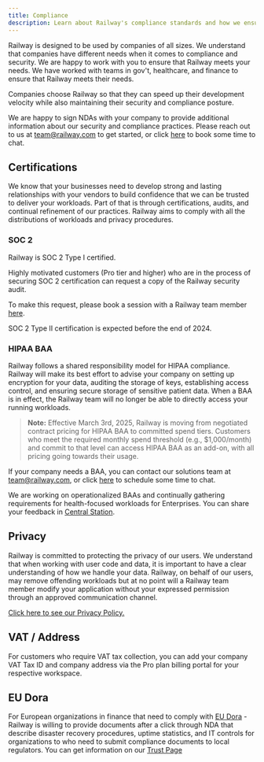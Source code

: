 ```yaml
---
title: Compliance
description: Learn about Railway's compliance standards and how we ensure security and regulatory adherence.
---
```


Railway is designed to be used by companies of all sizes. We understand that companies have different needs when it comes to compliance and security. We are happy to work with you to ensure that Railway meets your needs. We have worked with teams in gov't, healthcare, and finance to ensure that Railway meets their needs.

Companies choose Railway so that they can speed up their development velocity while also maintaining their security and compliance posture.

We are happy to sign NDAs with your company to provide additional information about our security and compliance practices. Please reach out to us at [team@railway.com](mailto:team@railway.com) to get started, or click [here](https://cal.com/team/railway/work-with-railway?duration=30) to book some time to chat.

## Certifications

We know that your businesses need to develop strong and lasting relationships with your vendors to build confidence that we can be trusted to deliver your workloads. Part of that is through certifications, audits, and continual refinement of our practices. Railway aims to comply with all the distributions of workloads and privacy procedures.

### SOC 2

Railway is SOC 2 Type I certified.

Highly motivated customers (Pro tier and higher) who are in the process of securing SOC 2 certification can request a copy of the Railway security audit.

To make this request, please book a session with a Railway team member [here](https://cal.com/team/railway/work-with-railway?duration=30).

SOC 2 Type II certification is expected before the end of 2024.

### HIPAA BAA

Railway follows a shared responsibility model for HIPAA compliance. Railway will make its best effort to advise your company on setting up encryption for your data, auditing the storage of keys, establishing access control, and ensuring secure storage of sensitive patient data. When a BAA is in effect, the Railway team will no longer be able to directly access your running workloads.

> **Note:** Effective March 3rd, 2025, Railway is moving from negotiated contract pricing for HIPAA BAA to committed spend tiers. Customers who meet the required monthly spend threshold (e.g., $1,000/month) and commit to that level can access HIPAA BAA as an add-on, with all pricing going towards their usage.

If your company needs a BAA, you can contact our solutions team at [team@railway.com](mailto:team@railway.com), or click [here](https://cal.com/team/railway/work-with-railway?duration=30) to schedule some time to chat.

We are working on operationalized BAAs and continually gathering requirements for health-focused workloads for Enterprises. You can share your feedback in [Central Station](https://station.railway.com/feedback).

## Privacy

Railway is committed to protecting the privacy of our users. We understand that when working with user code and data, it is important to have a clear understanding of how we handle your data. Railway, on behalf of our users, may remove offending workloads but at no point will a Railway team member modify your application without your expressed permission through an approved communication channel.

[Click here to see our Privacy Policy.](https://railway.com/legal/privacy)

## VAT / Address

For customers who require VAT tax collection, you can add your company VAT Tax ID and company address via the Pro plan billing portal for your respective workspace.

## EU Dora

For European organizations in finance that need to comply with [EU Dora](https://www.eiopa.europa.eu/digital-operational-resilience-act-dora_en) - Railway is willing to provide documents after a click through NDA that describe disaster recovery procedures, uptime statistics, and IT controls for organizations to who need to submit compliance documents to local regulators. You can get information on our [Trust Page](https://trust.railway.com)
